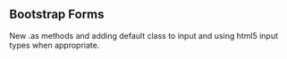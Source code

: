 Bootstrap Forms
--------------

New .as methods and adding default class to input and using html5 input types when appropriate.
